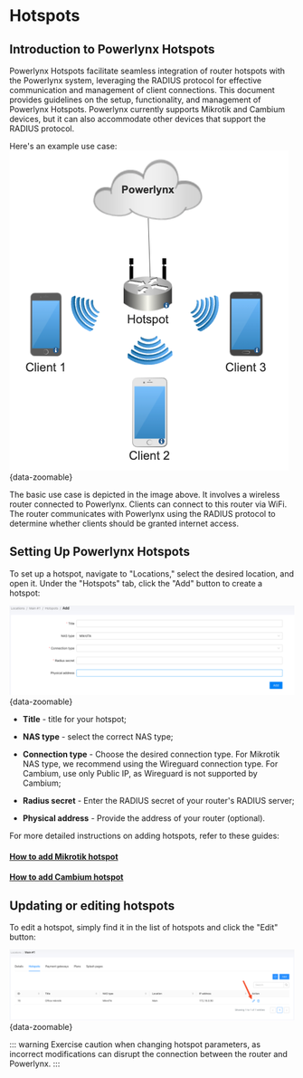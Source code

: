 # Hotspots
## Introduction to Powerlynx Hotspots
Powerlynx Hotspots facilitate seamless integration of router hotspots with the Powerlynx system, leveraging the RADIUS protocol for effective communication and management of client connections. This document provides guidelines on the setup, functionality, and management of Powerlynx Hotspots.
Powerlynx currently supports Mikrotik and Cambium devices, but it can also accommodate other devices that support the RADIUS protocol.

Here's an example use case:
![Use case](images/diagram.png){data-zoomable}

The basic use case is depicted in the image above. It involves a wireless router connected to Powerlynx. Clients can connect to this router via WiFi. The router communicates with Powerlynx using the RADIUS protocol to determine whether clients should be granted internet access.

## Setting Up Powerlynx Hotspots
To set up a hotspot, navigate to "Locations," select the desired location, and open it. Under the "Hotspots" tab, click the "Add" button to create a hotspot:

![Add hotspot](images/add-hotspot.png){data-zoomable}

* **Title** - title for your hotspot;

* **NAS type** - select the correct NAS type;

* **Connection type** - Choose the desired connection type. For Mikrotik NAS type, we recommend using the Wireguard connection type. For Cambium, use only Public IP, as Wireguard is not supported by Cambium;

* **Radius secret** - Enter the RADIUS secret of your router's RADIUS server;

* **Physical address** - Provide the address of your router (optional).

For more detailed instructions on adding hotspots, refer to these guides:

#### [How to add Mikrotik hotspot](../networking/mikrotik.md)

#### [How to add Cambium hotspot](../networking/cambium.md)

## Updating or editing hotspots

To edit a hotspot, simply find it in the list of hotspots and click the "Edit" button:

![Edit hotspot](images/edit-hotspot.png){data-zoomable}

::: warning
Exercise caution when changing hotspot parameters, as incorrect modifications can disrupt the connection between the router and Powerlynx.
:::